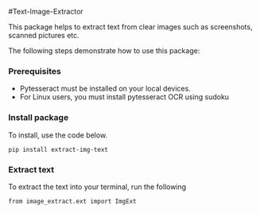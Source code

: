 #Text-Image-Extractor

This package helps to extract text from clear images such as screenshots, scanned pictures etc.

The following steps demonstrate how to use this package:

### Prerequisites

* Pytesseract must be installed on your local devices.
* For Linux users, you must install pytesseract OCR using sudoku

### Install package

To install, use the code below.

```
pip install extract-img-text

```
### Extract text 
To extract the text into your terminal, run the following

```
from image_extract.ext import ImgExt
